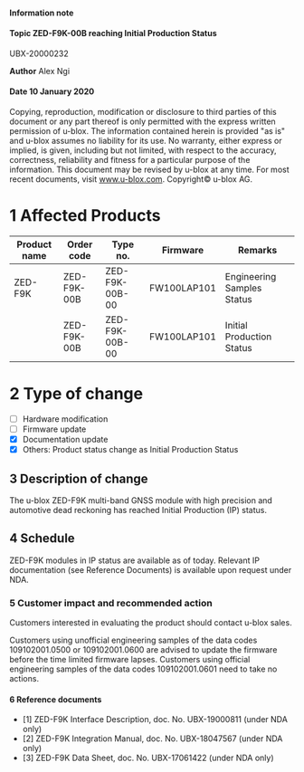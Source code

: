 

#### **Information note**

#### **Topic ZED-F9K-00B reaching Initial Production Status**

UBX-20000232

**Author** Alex Ngi

#### **Date** 10 January 2020

Copying, reproduction, modification or disclosure to third parties of this document or any part thereof is only permitted with the express written permission of u-blox. The information contained herein is provided "as is" and u-blox assumes no liability for its use. No warranty, either express or implied, is given, including but not limited, with respect to the accuracy, correctness, reliability and fitness for a particular purpose of the information. This document may be revised by u-blox at any time. For most recent documents, visit www.u-blox.com. Copyright© u-blox AG.

# **1 Affected Products**

| Product name | Order code  | Type no.       | Firmware    | Remarks                    |
|--------------|-------------|----------------|-------------|----------------------------|
| ZED-F9K      | ZED-F9K-00B | ZED-F9K-00B-00 | FW100LAP101 | Engineering Samples Status |
|              | ZED-F9K-00B | ZED-F9K-00B-00 | FW100LAP101 | Initial Production Status  |

# **2 Type of change**

- ☐ Hardware modification
- ☐ Firmware update
- ☒ Documentation update
- ☒ Others: Product status change as Initial Production Status

## **3 Description of change**

The u-blox ZED-F9K multi-band GNSS module with high precision and automotive dead reckoning has reached Initial Production (IP) status.

## **4 Schedule**

ZED-F9K modules in IP status are available as of today. Relevant IP documentation (see Reference Documents) is available upon request under NDA.

### **5 Customer impact and recommended action**

Customers interested in evaluating the product should contact u-blox sales.

Customers using unofficial engineering samples of the data codes 109102001.0500 or 109102001.0600 are advised to update the firmware before the time limited firmware lapses. Customers using official engineering samples of the data codes 109102001.0601 need to take no actions.

#### **6 Reference documents**

- [1] ZED-F9K Interface Description, doc. No. UBX-19000811 (under NDA only)
- [2] ZED-F9K Integration Manual, doc. No. UBX-18047567 (under NDA only)
- [3] ZED-F9K Data Sheet, doc. No. UBX-17061422 (under NDA only)
